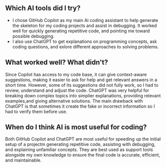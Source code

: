 ## Which AI tools did I try?
- I chose GitHub Copilot as my main Ai coding assistant to help generate the skeleton for my coding projects and assist in debugging. It worked well for quickly generating repetitive code, and pointing me toward possible debugging. 
- I also use ChatGPT to get explanations on programming concepts, ask coding questions, and exlore different approaches to solving problems.

## What worked well? What didn't?
Since Copilot has access to my code base, it can give context-aware suggestions, making it easier to ask for help and get relevant answers in a short time. However, some of its suggestions did not fully work, so I had to review, understand and adjust the code. ChatGPT was very helpful for breaking down complex topics into simplier explanations, providing relevant examples,and giving alternative solutions. The main drawback with ChatGPT is that sometimes it create the fake or incorrect information so I had to verify them before use.

## When do I think AI is most useful for coding?
Both GitHub Copilot and ChatGPT are most useful for speeding up the initial setup of a projectm generating repetitive code, assisting with debugging, and explaining unfamiliar concepts. They are best used as support tools alongside my own knowledge to ensure the final code is accurate, efficient, and maintainable.